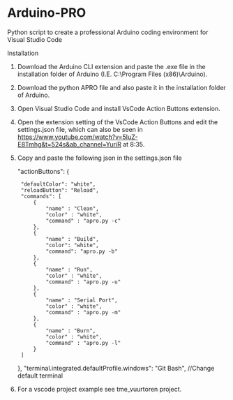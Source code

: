# Arduino-PRO
Python script to create a professional Arduino coding environment for Visual Studio Code

Installation

1. Download the Arduino CLI extension and paste the .exe file in the installation folder of Arduino (I.E. C:\Program Files (x86)\Arduino).
2. Download the python APRO file and also paste it in the installation folder of Arduino.
3. Open Visual Studio Code and install VsCode Action Buttons extension.
4. Open the extension setting of the VsCode Action Buttons and edit the settings.json file, which can also be seen in https://www.youtube.com/watch?v=5IuZ-E8Tmhg&t=524s&ab_channel=YuriR at 8:35.
5. Copy and paste the following json in the settings.json file

    "actionButtons": {

        "defaultColor": "white",
        "reloadButton": "Reload",
        "commands": [
            {
                "name" : "Clean",
                "color" : "white",
                "command" : "apro.py -c"
            },
            {
                "name" : "Build",
                "color": "white",
                "command": "apro.py -b"
            },
            {
                "name" : "Run",
                "color" : "white",
                "command" : "apro.py -u"
            },
            {
                "name" : "Serial Port",
                "color" : "white",
                "command" : "apro.py -m"
            },
            {
                "name" : "Burn",
                "color" : "white",
                "command" : "apro.py -l"
            }
        ]
    },
    "terminal.integrated.defaultProfile.windows": "Git Bash", //Change default terminal 


6. For a vscode project example see tme_vuurtoren project.
